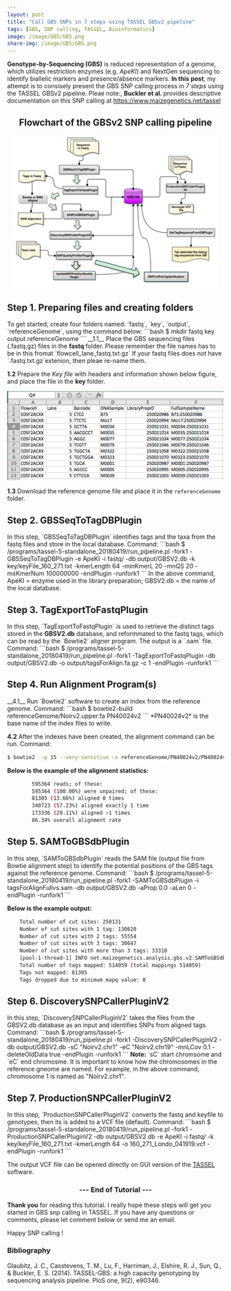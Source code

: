 ```yaml
---
layout: post
title: "Call GBS SNPs in 7 steps using TASSEL GBSv2 pipeline"
tags: [GBS, SNP calling, TASSEL, Bioinformatics]
image: /image/GBS/GBS.png
share-img: /image/GBS/GBS.png
---
```


__Genotype-by-Sequencing (GBS)__ is reduced representation of a genome, which utilizes restriction enzymes (e.g. *ApeKI*) and NextGen sequencing to identify biallelic markers and presence/absence markers. __In this post__, my attempt is to consisely present the GBS SNP calling process in *7 steps* using the TASSEL GBSv2 pipeline. Pleae note:, <strong>Buckler et al. </strong> provides descriptive documentation on this SNP calling at https://www.maizegenetics.net/tassel

<center> <h2> Flowchart of the GBSv2 SNP calling pipeline </h2></center>
<center><img style="max-width:95%" src="/image/GBS/gbsv2pipeline.png"></center>

<h2> Step 1. Preparing files and creating folders </h2>
To get started, create four folders named: `fastq`, `key`, `output`, `referenceGenome`, using the command below:
```bash
$ mkdir fastq  key  output  referenceGenome
```
__1.1__ Place the GBS sequencing files (.fastq.gz) files in the <strong> fastq </strong> folder. Please remember the file names has to be in this fromat `flowcell_lane_fastq.txt.gz` If your fastq files does not have `.fastq.txt.gz`extenion, then pleae re-name them. 

__1.2__ Prepare the *Key file* with headers and information shown below figure, and place the file in the <strong> key </strong> folder.
<center><img src="/image/GBS/keyfile.png"></center>

__1.3__ Download the reference genome file and place it in the `referenceGenome` folder.

<h2> Step 2. GBSSeqToTagDBPlugin</h2>
In this step, `GBSSeqToTagDBPlugin` identifies tags and the taxa from the fastq files and store in the local database. 
Command:
```bash
$ /programs/tassel-5-standalone_20180419/run_pipeline.pl -fork1 -GBSSeqToTagDBPlugin -e ApeKI -i fastq/ -db output/GBSV2.db -k key/keyFile_160_271.txt -kmerLength 64 -minKmerL 20 -mnQS 20 -mxKmerNum 100000000 -endPlugin -runfork1
```
In the above command, ApeKI = enzyme used in the library preparation; GBSV2.db = the name of the local database.

<h2> Step 3. TagExportToFastqPlugin</h2>
In this step, `TagExportToFastqPlugin` is used to retrieve the distinct tags stored in the <strong>GBSV2.db</strong> database, and reformmated to the fastq tags, which can be read by the `Bowtie2` aligner program. The output is a `.sam` file.
Command:
```bash
$ /programs/tassel-5-standalone_20180419/run_pipeline.pl -fork1 -TagExportToFastqPlugin -db output/GBSV2.db -o output/tagsForAlign.fa.gz -c 1 -endPlugin  -runfork1
```
<h2> Step 4. Run Alignment Program(s)</h2>
__4.1__ Run `Bowtie2` software to create an index from the reference genome.
Command:
```bash
$ bowtie2-build referenceGenome/Noirv2.upper.fa PN40024v2
```
*PN40024v2* is the base name of the index files to write.

__4.2__ After the indexes have been created, the alignment command can be run.
Command:
```bash
$ bowtie2  -p 15 --very-sensitive -x referenceGenome/PN40024v2/PN40024v2 -U output/tagsForAlign.fa.gz -S tagsForAlignFullvs.sam
```
<strong> Below is the example of the alignment statistics: </strong>
```bash
	  	595364 reads; of these:
	  	595364 (100.00%) were unpaired; of these:
		81305 (13.66%) aligned 0 times
		340723 (57.23%) aligned exactly 1 time
		173336 (29.11%) aligned >1 times
		86.34% overall alignment rate
```

<h2> Step 5. SAMToGBSdbPlugin</h2>
In this step, `SAMToGBSdbPlugin` reads the SAM file (output file from Bowtie alignment step) to identify the potential positions of the GBS tags against the reference genome.
Command:
```bash
$ /programs/tassel-5-standalone_20180419/run_pipeline.pl -fork1 -SAMToGBSdbPlugin -i tagsForAlignFullvs.sam -db output/GBSV2.db -aProp 0.0 -aLen 0  -endPlugin  -runfork1
```

<strong> Below is the example output: </strong>
```bash
	Total number of cut sites: 250131
	Number of cut sites with 1 tag: 130620
	Number of cut sites with 2 tags: 55554
	Number of cut sites with 3 tags: 30647
	Number of cut sites with more than 3 tags: 33310
	[pool-1-thread-1] INFO net.maizegenetics.analysis.gbs.v2.SAMToGBSdbPlugin - Finished reading SAM file and adding tags to DB.
	Total number of tags mapped: 514059 (total mappings 514059)
	Tags not mapped: 81305
	Tags dropped due to minimum mapq value: 0
```

<h2> Step 6. DiscoverySNPCallerPluginV2</h2>
In this step, `DiscoverySNPCallerPluginV2` takes the files from the GBSV2.db database as an input and identifies SNPs from aligned tags. 
Command:
```bash 
$ /programs/tassel-5-standalone_20180419/run_pipeline.pl -fork1 -DiscoverySNPCallerPluginV2 -db output/GBSV2.db -sC "Noirv2.chr1" -eC "Noirv2.chr19" -mnLCov 0.1 -deleteOldData true  -endPlugin  -runfork1
```
<strong> Note:</strong> `sC` start chromsome and `eC` end chromosme. It is important to know how the chromosomes in the reference gneome are named. For example, in the above command, chromosome 1 is named as "Noirv2.chr1".

<h2> Step 7. ProductionSNPCallerPluginV2</h2>
In this step, `ProductionSNPCallerPluginV2` converts the fastq and keyfile to genotypes, then its is added to a VCF file (default). 
Command:
```bash
$ /programs/tassel-5-standalone_20180419/run_pipeline.pl -fork1 -ProductionSNPCallerPluginV2 -db output/GBSV2.db -e ApeKI -i fastq/ -k key/keyFile_160_271.txt -kmerLength 64 -o 160_271_Londo_041919.vcf  -endPlugin  -runfork1
```

The output VCF file can be opened directly on GUI version of the <a href="https://www.maizegenetics.net/tassel">TASSEL <a/>software.
	
<center><h3> --- End of Tutorial --- </h3></center>

__Thank you__ for reading this tutorial. I really hope these steps will get you started in GBS snp calling in TASSEL. If you have any questions or comments, please let comment below or send me an email. 

Happy SNP calling !


<h3> Bibliography </h3>
Glaubitz, J. C., Casstevens, T. M., Lu, F., Harriman, J., Elshire, R. J., Sun, Q., & Buckler, E. S. (2014). TASSEL-GBS: a high capacity genotyping by sequencing analysis pipeline. PloS one, 9(2), e90346.

<!-- Global site tag (gtag.js) - Google Analytics -->
<script async src="https://www.googletagmanager.com/gtag/js?id=UA-123359651-1"></script>
<script>
  window.dataLayer = window.dataLayer || [];
  function gtag(){dataLayer.push(arguments);}
  gtag('js', new Date());
  gtag('config', 'UA-123359651-1');
</script>

<script async src="//pagead2.googlesyndication.com/pagead/js/adsbygoogle.js"></script>
<script>
  (adsbygoogle = window.adsbygoogle || []).push({
    google_ad_client: "ca-pub-5126027065024936",
    enable_page_level_ads: true
  });
</script>
